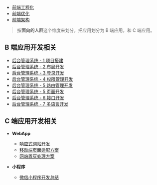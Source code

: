 * [前端工程化](./1%20前端工程化/README.md)
* [前端优化](./2%20前端优化/README.md)
* [前端架构](./3%20前端架构/README.md)

>按**面向的人群**这个维度来划分，把应用划分为 B 端应用，和 C 端应用。

## B 端应用开发相关

* [后台管理系统 - 1 项目搭建](./5%20B端应用开发/1%20项目搭建/README.md)
* [后台管理系统 - 2 布局开发](./5%20B端应用开发/2%20布局开发/README.md)
* [后台管理系统 - 3 登录开发](./5%20B端应用开发/3%20登录开发/README.md)
* [后台管理系统 - 4 权限管理开发](./5%20B端应用开发/4%20权限管理开发/README.md)
* [后台管理系统 - 5 路由管理开发](./5%20B端应用开发/5%20路由管理开发/README.md)
* [后台管理系统 - 5 页面开发](./5%20B端应用开发/5%20页面开发/README.md)
* [后台管理系统 - 6 接口开发](./5%20B端应用开发/6%20接口开发/README.md)
* [后台管理系统 - 7 多语言开发](./5%20B端应用开发/7%20多语言开发/README.md)

## C 端应用开发相关

* **WebApp**
    * [响应式网站开发](./6%20C端应用开发/1%20响应式网站开发/README.md)
    * [移动端页面适配方案](./6%20C端应用开发/2%20移动端页面适配方案/README.md)
    * [网站置灰处理方案](./6%20C端应用开发/3%20网站置灰处理方案/README.md)

* **小程序**
    * [微信小程序开发总结](./90%20微信小程序开发总结.md)